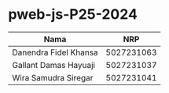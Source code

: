# pweb-js-P25-2024

| Nama                  | NRP        |
| --------------------- | ---------- |
| Danendra Fidel Khansa | 5027231063 |
| Gallant Damas Hayuaji | 5027231037 |
| Wira Samudra Siregar  | 5027231041 |
